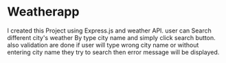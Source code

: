 # Weatherapp
I created this Project using Express.js and weather API. user can Search different city's weather By type city name and simply click search button. also validation are done if user will type wrong city name or without entering city name they try to search then error message will be displayed.  
